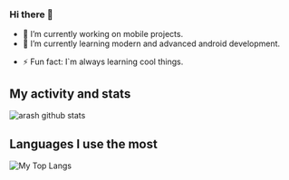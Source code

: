 ### Hi there 👋
<!--
**aarash709/aarash709** is a ✨ _special_ ✨ repository because its `README.md` (this file) appears on your GitHub profile.
Here are some ideas to get you started:
-->
- 🔭 I’m currently working on mobile projects.
- 🌱 I’m currently learning modern and advanced android development.
<!-- 
- 👯 I’m looking to collaborate on ... 
- 🤔 I’m looking for help with ...
- 💬 Ask me about ...
- 📫 How to reach me: ...
- 😄 Pronouns: ...
-->
- ⚡ Fun fact: I`m always learning cool things.

## My activity and stats
![arash github stats](https://github-readme-stats.vercel.app/api?username=aarash709&show_icons=true)
## Languages I use the most
![My Top Langs](https://github-readme-stats.vercel.app/api/top-langs/?username=aarash709&layout=compact)
